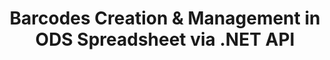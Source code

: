 ---
############################# Static ############################
layout: "auto-gen-gist"
draft: false
path: "assembly/net/barcode/ods"
otherformats: XLS XLT XLSX XLSM XLTX XLTM XLSB 

############################# Head ############################
head_title: "How to Generate & Add Barcodes in Excel Spreadsheet via C#, ASP.NET"
head_description: "GroupDocs.Assembly .NET API supports the creation & insertion of barcode images inside Excel Spreadsheet (XLS, XLT, XLSX, XLSM, XLTX, XLTM & XLSB) documents."

############################# Header ############################
title: "Barcodes Creation & Management in ODS Spreadsheet via .NET API"
description: "Using GroupDocs.Assembly .NET API software developers can dynamically create &  manage Barcode images in Excel ODS Spreadsheet documents inside C#, ASP.NET apps."

######################### Download Button #######################
button:
    enable: true

############################# About ############################
about:
    enable: true
    title: "How to Apply Barcodes Generation in Spreadsheet Documents?"
    content: |
       This page provides information about how to generate barcodes in Excel spreadsheet using .NET API. Barcodes are digital code storing machine-readable information that is normally used for the quick identification of a large number of items. It brings speed and accuracy to your system which automatically reduces time of an operation. GroupDocs.Assembly is a powerful .NET API that allows software developers to programmatically draw numerous 1D & 2D barcode images with the customized text, appearance, and different encoding types inside Microsoft Excel spreadsheet at particular location. The API also makes it easy for users to manage their Barcodes with ease and modify Barcode image size, foreground and background colors, font size, setting Barcode image resolution, barcode text auto-correction and many more. 

############################# content ############################
steps:
    enable: true
    block:
    - title_left: "Barcodes Generation in ODS Spreadsheets via .NET"
      content_left: |
       GroupDocs.Assembly .NET provides complete support for adding and managing Barcodes inside ODS  spreadsheet. The following C# .NET code example demonstrates how to generate and insert barcode images inside a Microsoft Excel Spreadsheet document. 

      title_right: "How to Use Barcode Images in XLS"
      content_right: |
        * Setting up source open spreadsheet template 
        * Setting up destination open spreadsheet report 
        * Create an instance of [DocumentAssembler ](https://apireference.groupdocs.com/assembly/net/groupdocs.assembly/documentassembler) 
        * Call AssembleDocument to generate  Report in open spreadsheet format. 

      gisthash: "8576f622912b355ce69966077033dcac"
      gistfile: "generate_barcodes_in_spreadsheets.cs"

    - title_left: "System Requirements"
      content_left: |
        GroupDocs.Assembly .NET APIs are supported on all major platforms and operating systems. For complete system requirements guide, please visit [system requirements](https://docs.groupdocs.com/assembly/net/system-requirements/) Before executing the code below, please make sure that you have the following prerequisites installled on your system:
        * Operating Systems: Microsoft Windows, Linux, MacOS
        * Development Environment:  Visual Studio, Xamarin, MonoDevelop etc
        * Frameworks: .NET Framework, .NET Standard, .NET Core, Mono
        * Get the latest version of GroupDocs.Assembly .NET APIs from [NuGet](https://www.nuget.org/packages/GroupDocs.Assembly/)
        
      title_right: "Why Use GroupDocs.Assembly"
      content_right: |
        * Allow users to create custom documents from templates.
        * No additional software is required to create and automate documents
        * Ability to generates an output document based on the data source
        * Dynamically insert out document content in report
        * Dynamically attach email attachments & insert hyperlinks in reports 

demos:
    enable: true
        

about_formats:
    enable: true


more_formats:
    enable: true


back_to_top:
    enable: true
---